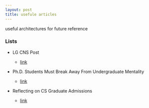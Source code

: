 ```yaml
---
layout: post
title: usefule articles
---
```

useful architectures for future reference

### Lists

* LG CNS Post
  * [link](https://m.post.naver.com/viewer/postView.nhn?volumeNo=16634859&memberNo=3185448&vType=VERTICAL)

* Ph.D. Students Must Break Away From Undergraduate Mentality
  * [link](https://cacm.acm.org/magazines/2013/7/165494-ph-d-students-must-break-away-from-undergraduate-mentality/fulltext)

* Reflecting on CS Graduate Admissions 
  * [link](https://da-data.blogspot.com/2015/03/reflecting-on-cs-graduate-admissions.html?m=1)
